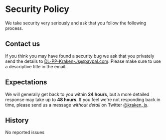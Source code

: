 # Security Policy

We take security very seriously and ask that you follow the following process.


## Contact us
If you think you may have found a security bug we ask that you privately send the details to DL-PP-Kraken-Js@paypal.com. Please make sure to use a descriptive title in the email.


## Expectations
We will generally get back to you within **24 hours**, but a more detailed response may take up to **48 hours**. If you feel we're not responding back in time, please send us a message *without detail* on Twitter [@kraken_js](https://twitter.com/kraken_js).


## History
No reported issues
